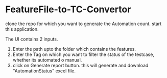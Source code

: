 # FeatureFile-to-TC-Convertor

clone the repo for which you want to generate the Automation count.
start this application.

The UI contains 2 inputs.
1. Enter the path upto the folder which contains the features.
2. Enter the Tag on which you want to filter the status of the testcase, whether its automated o manual.
3. click on Generate report button. this will generate and download "AutomationStatus"  excel file.
